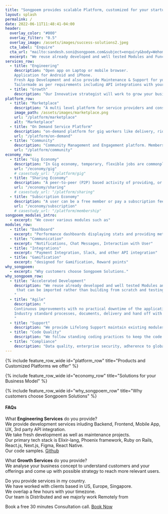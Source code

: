 ```yaml
---
title: "Songpoem provides scalable Platform, customized for your startup Idea"
layout: splash
permalink: /
date: 2022-06-11T11:48:41-04:00
header:
  overlay_color: "#000"
  overlay_filter: "0.5"
  overlay_image: /assets/images/success-solutions2.jpeg
  cta_label: "Enquire"
  cta_url: "mailto:sandesh.soni@songpoem.com&subject=enquiry&body=Wehomepage"
  excerpt: "We reuse already developed and well tested Modules and Functionalities, that can be imported rather than building from scratch and testing again."
services_row:
  - title: "Engineering"
    description: "Open app on Laptop or mobile browser.   
    Application for Android and iPhone.   
    Fresh App Development and also provide Maintenance & Support for your existing project.    
    Tailormade as per requirements including API integrations with your favourite app.   "
  - title: "Growth"
    description: "Our Innovative strategist will work to grow your business and revenue. Retain old customers longer and add new customers."
platform_row:
  - title: "Marketplace"
    description: "A multi level platform for service providers and consumers. They can Exchange messages, transactions for business. Buy or rent the product."
    image_path: /assets/images/marketplace.png
    url: "/platform/marketplace"
    alt: "Marketplace"
  - title: "On Demand Service Platform"
    description: "on-demand platform for gig workers like delivery, ride sharing, services"
    url: "/platform/on-demand"
  - title: "Community"
    description: "Community Management and Engagement platform. Memberships, Network. User hirerachy, premium features. Invite users, reedem points."
    url: "/platform/community"
economy_row:
  - title: "Gig Economy"
    description: "In Gig economy, temporary, flexible jobs are commonplace and companies tend to hire independent contractors and freelancers instead of full-time employees."
    url: "/economy/gig"
    # casestudy_url: "/platform/gig"
  - title: "Sharing Economy"
    description: "A peer-to-peer (P2P) based activity of providing, or sharing access to goods and services, usually short term."
    url: "/economy/sharing"
    # casestudy_url: "/platform/sharing"
  - title: "Subscription Economy"
    description: "A user can be a free member or pay a subscription fee to access premium services. The goal is to ensure member is using the platform for a long term."
    url: "/economy/subscription"
    # casestudy_url: "/platform/membership"
songpoem_modules_intro: 
  - excerpt: "We cover various modules such as"
modules_row:
  - title: "Dashboard"
    excerpt: "Performance dashboards displaying stats and providing metadata for further analytics."
  - title: "Communication"
    excerpt: "Notifications, Chat Messages, Interaction with User"
  - title: "Integrations"
    excerpt: "Payment Integration, Slack, and other API integration"
  - title: "Gamification"
    excerpt: "designed for Gamification, Reward points"
why_songpoem:
  - excerpt: "Why customers choose Songpoem Solutions."
why_songpoem_row:
  - title: "Accelerated Development"
    description: "We reuse already developed and well tested Modules and Functionalities,
     that can be imported rather than building from scratch and testing again.
    "
  - title: "Agile"
    description: "
    Continuous improvements with no practical downtime of the application.
    Industry standard processes, documents, delivery and hand off with play book.
    "
  - title: "Support"
    description: "We provide Lifelong Support maintain existing modules and future additions."
  - title: "Code Quality"
    description: "We follow standing coding practices to keep the code Clean and Modular. We write unit tests and integration tests and maintain maximum code coverage."
  - title: "Compliance"
    description: "Data quality, enterprise security, adherence to global compliances - whatever relevant to your area."
---
```

<!-- {% include feature_row_wide id="intro" type="center" %} -->

<!-- {% include feature_row_wide id="services_row" title="Our Services" %} -->
{% include feature_row_wide id="platform_row"
title="Products and Customized Platforms we offer" %}

{% include feature_row_wide id="economy_row"
title="Solutions for your Business Model" %}

<!-- We reuse already developed and well tested Modules and Functionalities, that can be imported rather than building from scratch and testing again.
{% include feature_row_wide id="modules_row" %} -->

<!-- Technologies we use
{% include feature_row_wide id="technology_row" %} -->
{% include feature_row_wide id="why_songpoem_row" title="Why customers choose Songpoem Solutions" %}

#### FAQs

What **Engineering Services** do you provide?  
We provide development services inluding Backend, Frontend, Mobile App, UX, 3rd party API integration.  
We take fresh development as well as maintenance projects.  
Our primary tech stack is Elixir-lang, Phoenix framework, Ruby on Rails, React.js, Next.js, Figma, React Native.  
Our code samples. [Github](https://github.com/orgs/SongpoemSol/repositories)

What **Growth Services** do you provide?  
We analyse your business concept to understand customers and your offerings and come up with possible strategy to reach more relevant users.

Do you provide services in my country.  
We have worked with clients based in US, Europe, Singapore.  
We overlap a few hours with your timezone.  
Our team is Distributed and we majorly work Remotely from

Book a free 30 minutes Consultation call.  [Book Now](mailto:sandesh.soni@songpoem.com)

